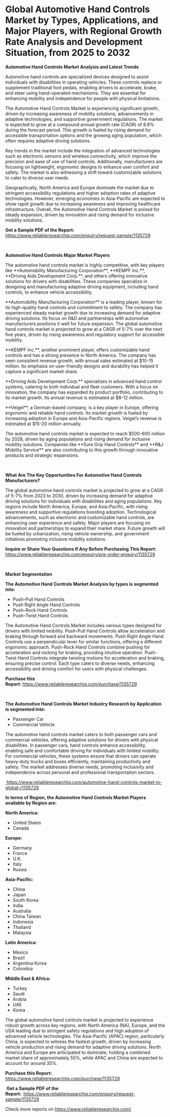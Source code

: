 <p><h1>Global Automotive Hand Controls Market by Types, Applications, and Major Players, with Regional Growth Rate Analysis and Development Situation, from 2025 to 2032</h1></p><p><strong>Automotive Hand Controls Market Analysis and Latest Trends</strong></p>
<p><p>Automotive hand controls are specialized devices designed to assist individuals with disabilities in operating vehicles. These controls replace or supplement traditional foot pedals, enabling drivers to accelerate, brake, and steer using hand-operated mechanisms. They are essential for enhancing mobility and independence for people with physical limitations.</p><p>The Automotive Hand Controls Market is experiencing significant growth, driven by increasing awareness of mobility solutions, advancements in adaptive technologies, and supportive government regulations. The market is expected to grow at a compound annual growth rate (CAGR) of 8.8% during the forecast period. This growth is fueled by rising demand for accessible transportation options and the growing aging population, which often requires adaptive driving solutions.</p><p>Key trends in the market include the integration of advanced technologies such as electronic sensors and wireless connectivity, which improve the precision and ease of use of hand controls. Additionally, manufacturers are focusing on lightweight, ergonomic designs to enhance user comfort and safety. The market is also witnessing a shift toward customizable solutions to cater to diverse user needs.</p><p>Geographically, North America and Europe dominate the market due to stringent accessibility regulations and higher adoption rates of adaptive technologies. However, emerging economies in Asia-Pacific are expected to show rapid growth due to increasing awareness and improving healthcare infrastructure. Overall, the Automotive Hand Controls Market is poised for steady expansion, driven by innovation and rising demand for inclusive mobility solutions.</p></p>
<p><strong>Get a Sample PDF of the Report:&nbsp;</strong> <a href="https://www.reliableresearchiq.com/enquiry/request-sample/1135729?utm_campaign=103&utm_medium=2&utm_source=Github&utm_content=ia&utm_term=22012025&utm_id=automotive-hand-controls">https://www.reliableresearchiq.com/enquiry/request-sample/1135729</a></p>
<p>&nbsp;</p>
<p><strong>Automotive Hand Controls Major Market Players</strong></p>
<p><p>The automotive hand controls market is highly competitive, with key players like **Automobility Manufacturing Corporation**, **KEMPF Inc.**, **Driving Aids Development Corp.**, and others offering innovative solutions for drivers with disabilities. These companies specialize in designing and manufacturing adaptive driving equipment, including hand controls, to enhance vehicle accessibility.</p><p>**Automobility Manufacturing Corporation** is a leading player, known for its high-quality hand controls and commitment to safety. The company has experienced steady market growth due to increasing demand for adaptive driving solutions. Its focus on R&D and partnerships with automotive manufacturers positions it well for future expansion. The global automotive hand controls market is projected to grow at a CAGR of 5-7% over the next five years, driven by rising awareness and regulatory support for accessible mobility.</p><p>**KEMPF Inc.**, another prominent player, offers customizable hand controls and has a strong presence in North America. The company has seen consistent revenue growth, with annual sales estimated at $10-15 million. Its emphasis on user-friendly designs and durability has helped it capture a significant market share.</p><p>**Driving Aids Development Corp.** specializes in advanced hand control systems, catering to both individual and fleet customers. With a focus on innovation, the company has expanded its product portfolio, contributing to its market growth. Its annual revenue is estimated at $8-12 million.</p><p>**Veigel**, a German-based company, is a key player in Europe, offering ergonomic and reliable hand controls. Its market growth is fueled by increasing adoption in Europe and Asia-Pacific regions. Veigel’s revenue is estimated at $15-20 million annually.</p><p>The automotive hand controls market is expected to reach $500-600 million by 2028, driven by aging populations and rising demand for inclusive mobility solutions. Companies like **Sure Grip Hand Controls** and **R&J Mobility Service** are also contributing to this growth through innovative products and strategic expansions.</p></p>
<p>&nbsp;</p>
<p><strong>What Are The Key Opportunities For Automotive Hand Controls Manufacturers?</strong></p>
<p><p>The global automotive hand controls market is projected to grow at a CAGR of 5-7% from 2023 to 2030, driven by increasing demand for adaptive driving solutions for individuals with disabilities and aging populations. Key regions include North America, Europe, and Asia-Pacific, with rising awareness and supportive regulations boosting adoption. Technological advancements, such as electronic and customizable hand controls, are enhancing user experience and safety. Major players are focusing on innovation and partnerships to expand their market share. Future growth will be fueled by urbanization, rising vehicle ownership, and government initiatives promoting inclusive mobility solutions.</p></p>
<p><strong>Inquire or Share Your Questions If Any Before Purchasing This Report:</strong> <a href="https://www.reliableresearchiq.com/enquiry/pre-order-enquiry/1135729?utm_campaign=103&utm_medium=2&utm_source=Github&utm_content=ia&utm_term=22012025&utm_id=automotive-hand-controls">https://www.reliableresearchiq.com/enquiry/pre-order-enquiry/1135729</a></p>
<p>&nbsp;</p>
<p><strong>Market Segmentation</strong></p>
<p><strong>The Automotive Hand Controls Market Analysis by types is segmented into:</strong></p>
<p><ul><li>Push–Pull Hand Controls</li><li>Push Right Angle Hand Controls</li><li>Push–Rock Hand Controls</li><li>Push–Twist Hand Controls</li></ul></p>
<p><p>The Automotive Hand Controls Market includes various types designed for drivers with limited mobility. Push-Pull Hand Controls allow acceleration and braking through forward and backward movements. Push Right Angle Hand Controls use a perpendicular lever for similar functions, offering a different ergonomic approach. Push-Rock Hand Controls combine pushing for acceleration and rocking for braking, providing intuitive operation. Push-Twist Hand Controls integrate twisting motions for acceleration and braking, ensuring precise control. Each type caters to diverse needs, enhancing accessibility and driving comfort for users with physical challenges.</p></p>
<p><strong>Purchase this Report:&nbsp;</strong><a href="https://www.reliableresearchiq.com/purchase/1135729?utm_campaign=103&utm_medium=2&utm_source=Github&utm_content=ia&utm_term=22012025&utm_id=automotive-hand-controls">https://www.reliableresearchiq.com/purchase/1135729</a></p>
<p>&nbsp;</p>
<p><strong>The Automotive Hand Controls Market Industry Research by Application is segmented into:</strong></p>
<p><ul><li>Passenger Car</li><li>Commercial Vehicle</li></ul></p>
<p><p>The automotive hand controls market caters to both passenger cars and commercial vehicles, offering adaptive solutions for drivers with physical disabilities. In passenger cars, hand controls enhance accessibility, enabling safe and comfortable driving for individuals with limited mobility. For commercial vehicles, these systems ensure that drivers can operate heavy-duty trucks and buses efficiently, maintaining productivity and safety. The market addresses diverse needs, promoting inclusivity and independence across personal and professional transportation sectors.</p></p>
<p><a href="https://www.reliableresearchiq.com/automotive-hand-controls-market-in-global-r1135729?utm_campaign=103&utm_medium=2&utm_source=Github&utm_content=ia&utm_term=22012025&utm_id=automotive-hand-controls">&nbsp;https://www.reliableresearchiq.com/automotive-hand-controls-market-in-global-r1135729</a></p>
<p><strong>In terms of Region, the Automotive Hand Controls Market Players available by Region are:</strong></p>
<p>
    <p> <strong> North America: </strong>
        <ul>
            <li>United States</li>
            <li>Canada</li>
        </ul>
        </p> 
    <p> <strong> Europe: </strong>
        <ul>
            <li>Germany</li>
            <li>France</li>
            <li>U.K.</li>
            <li>Italy</li>
            <li>Russia</li>
        </ul>
        </p> 
    <p> <strong> Asia-Pacific: </strong>
        <ul>
            <li>China</li>
            <li>Japan</li>
            <li>South Korea</li>
            <li>India</li>
            <li>Australia</li>
            <li>China Taiwan</li>
            <li>Indonesia</li>
            <li>Thailand</li>
            <li>Malaysia</li>
        </ul>
        </p> 
    <p> <strong> Latin America: </strong>
        <ul>
            <li>Mexico</li>
            <li>Brazil</li>
            <li>Argentina Korea</li>
            <li>Colombia</li>
        </ul>
        </p> 
    <p> <strong> Middle East & Africa: </strong>
        <ul>
            <li>Turkey</li>
            <li>Saudi</li>
            <li>Arabia</li>
            <li>UAE</li>
            <li>Korea</li>
        </ul>
    </p>
    </p>
<p><p>The global automotive hand controls market is projected to experience robust growth across key regions, with North America (NA), Europe, and the USA leading due to stringent safety regulations and high adoption of advanced vehicle technologies. The Asia-Pacific (APAC) region, particularly China, is expected to witness the fastest growth, driven by increasing vehicle production and rising demand for adaptive driving solutions. North America and Europe are anticipated to dominate, holding a combined market share of approximately 55%, while APAC and China are expected to account for around 35%.</p></p>
<p><strong>Purchase this Report: </strong><a href="https://www.reliableresearchiq.com/purchase/1135729?utm_campaign=103&utm_medium=2&utm_source=Github&utm_content=ia&utm_term=22012025&utm_id=automotive-hand-controls">https://www.reliableresearchiq.com/purchase/1135729</a></p>
<p>&nbsp;<strong>Get a Sample PDF of the Report:&nbsp;&nbsp;</strong><a href="https://www.reliableresearchiq.com/enquiry/request-sample/1135729?utm_campaign=103&utm_medium=2&utm_source=Github&utm_content=ia&utm_term=22012025&utm_id=automotive-hand-controls">https://www.reliableresearchiq.com/enquiry/request-sample/1135729</a></p>
<p><strong></strong></p>
<p>Check more reports on <a href="https://www.reliableresearchiq.com/?utm_campaign=103&utm_medium=2&utm_source=Github&utm_content=ia&utm_term=22012025&utm_id=automotive-hand-controls">https://www.reliableresearchiq.com/</a></p>